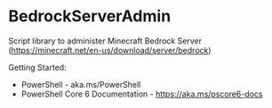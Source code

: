 # BedrockServerAdmin
Script library to administer Minecraft Bedrock Server (https://minecraft.net/en-us/download/server/bedrock)

Getting Started:
* PowerShell - aka.ms/PowerShell
* PowerShell Core 6 Documentation - https://aka.ms/pscore6-docs
